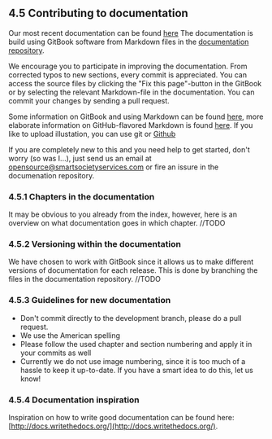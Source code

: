 ## 4.5 Contributing to documentation

Our most recent documentation can be found [here](http://54.77.62.182/documentation/) The documentation is build using GitBook software from Markdown files in the [documentation repository](https://github.com/OSGP/Documentation). 

We encourage you to participate in improving the documentation. From corrected typos to new sections, every commit is appreciated. You can access the source files by clicking the "Fix this page"-button in the GitBook or by selecting the relevant Markdown-file in the documentation. You can commit your changes by sending a pull request. 

Some information on GitBook and using Markdown can be found [here](http://help.gitbook.com/), more elaborate information on GitHub-flavored Markdown is found [here](https://help.github.com/articles/github-flavored-markdown/). If you like to upload illustation, you can use git or [Github](https://help.github.com/articles/adding-a-file-to-a-repository/)

If you are completely new to this and you need help to get started, don't worry (so was I...), just send us an email at opensource@smartsocietyservices.com or fire an issure in the documenation repository.

### 4.5.1 Chapters in the documentation

It may be obvious to you already from the index, however, here is an overview on what documentation goes in which chapter. //TODO

### 4.5.2 Versioning within the documentation

We have chosen to work with GitBook since it allows us to make different versions of documentation for each release. This is done by branching the files in the documentation repository. //TODO 

### 4.5.3 Guidelines for new documentation

- Don't commit directly to the development branch, please do a pull request.
- We use the American spelling
- Please follow the used chapter and section numbering and apply it in your commits as well
- Currently we do not use image numbering, since it is too much of a hassle to keep it up-to-date. If you have a smart idea to do this, let us know! 

### 4.5.4 Documentation inspiration

Inspiration on how to write good documentation can be found here: [http://docs.writethedocs.org/](http://docs.writethedocs.org/).

